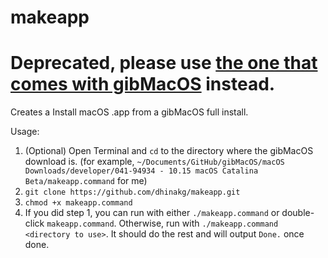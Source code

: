 # makeapp

# Deprecated, please use [the one that comes with gibMacOS](https://github.com/corpnewt/gibMacOS/blob/master/BuildmacOSInstallApp.command) instead.
Creates a Install macOS .app from a gibMacOS full install.

Usage:
1. (Optional) Open Terminal and `cd` to the directory where the gibMacOS download is. (for example, `~/Documents/GitHub/gibMacOS/macOS Downloads/developer/041-94934 - 10.15 macOS Catalina Beta/makeapp.command` for me)
2. `git clone https://github.com/dhinakg/makeapp.git`
3. `chmod +x makeapp.command`
4. If you did step 1, you can run with either `./makeapp.command` or double-click `makeapp.command`. Otherwise, run with `./makeapp.command <directory to use>`. It should do the rest and will output `Done.` once done.
